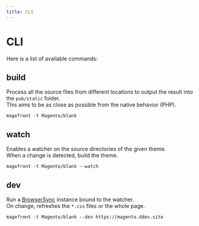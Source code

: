 ```yaml
---
title: CLI
---
```


# CLI

Here is a list of available commands:


## build

Process all the source files from different locations to output the result into the `pub/static` folder.\
This aims to be as close as possible from the native behavior (PHP).

```shell
magefront -t Magento/blank
```


## watch

Enables a watcher on the source directories of the given theme.\
When a change is detected, build the theme.

```shell
magefront -t Magento/blank --watch
```


## dev

Run a [BrowserSync](https://browsersync.io/) instance bound to the watcher.\
On change, refreshes the `*.css` files or the whole page.

```shell
magefront -t Magento/blank --dev https://magento.ddev.site
```
